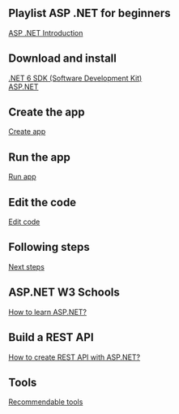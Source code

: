 ## Playlist ASP .NET for beginners
<a href="https://www.youtube.com/watch?v=lE8NdaX97m0&list=PLdo4fOcmZ0oW8nviYduHq7bmKode-p8Wy">ASP .NET Introduction</a>

## Download and install
<a href="https://download.visualstudio.microsoft.com/download/pr/1d8ab392-e8aa-4c0b-a1d3-15b76aea41b8/80b4b613d23193ef955c132b18d39526/dotnet-sdk-6.0.300-win-arm64.exe">
  .NET 6 SDK (Software Development Kit)
</a><br>
<a href="https://dotnet.microsoft.com/en-us/learn/aspnet/hello-world-tutorial/install">ASP.NET</a>

## Create the app
<a href="https://dotnet.microsoft.com/en-us/learn/aspnet/hello-world-tutorial/create">Create app</a>

## Run the app
<a href="https://dotnet.microsoft.com/en-us/learn/aspnet/hello-world-tutorial/run">Run app</a>

## Edit the code
<a href="https://dotnet.microsoft.com/en-us/learn/aspnet/hello-world-tutorial/modify">Edit code</a>

## Following steps
<a href="https://dotnet.microsoft.com/en-us/learn/aspnet/hello-world-tutorial/next">Next steps</a>

## ASP.NET W3 Schools 
<a href="https://www.w3schools.com/asp/default.asp">How to learn ASP.NET?</a>

## Build a REST API
<a href="https://docs.microsoft.com/es-es/learn/modules/build-web-api-aspnet-core/?WT.mc_id=dotnet-35129-website">How to create REST API with ASP.NET?</a>

## Tools
<a href="https://dotnet.microsoft.com/en-us/platform/tools">Recommendable tools</a>
